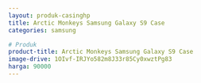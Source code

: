 ```yaml
---
layout: produk-casinghp
title: Arctic Monkeys Samsung Galaxy S9 Case
categories: samsung

# Produk
product-title: Arctic Monkeys Samsung Galaxy S9 Case
image-drive: 1OIvf-IRJYo582m8J33r85Cy0xwztPg83
harga: 90000
---
```

